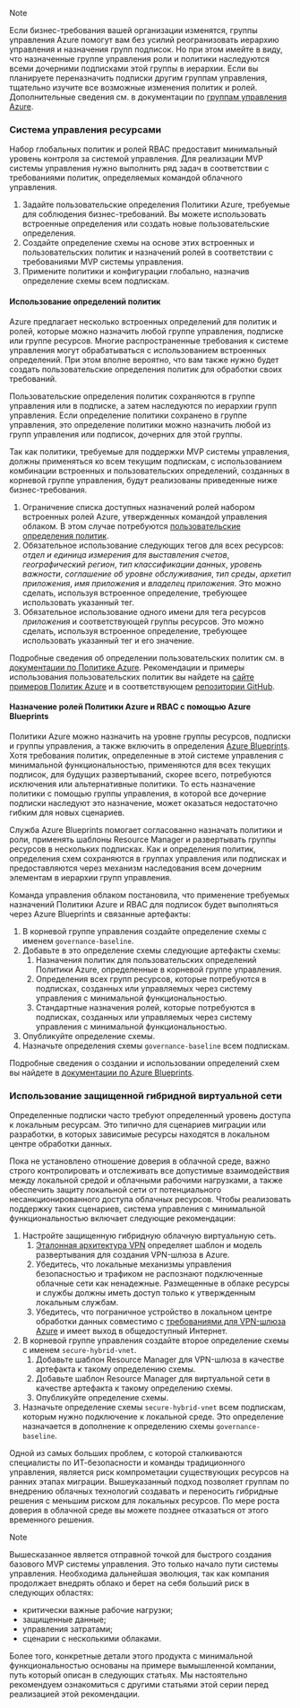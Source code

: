 <!-- TEMPLATE FILE - DO NOT ADD METADATA -->
<!-- markdownlint-disable MD002 MD041 -->
> [!NOTE]
>Если бизнес-требования вашей организации изменятся, группы управления Azure помогут вам без усилий реогранизовать иерархию управления и назначения групп подписок. Но при этом имейте в виду, что назначенные группе управления роли и политики наследуются всеми дочерними подписками этой группы в иерархии. Если вы планируете переназначить подписки другим группам управления, тщательно изучите все возможные изменения политик и ролей. Дополнительные сведения см. в документации по [группам управления Azure](https://docs.microsoft.com/azure/governance/management-groups).

### <a name="governance-of-resources"></a>Система управления ресурсами

Набор глобальных политик и ролей RBAC предоставит минимальный уровень контроля за системой управления. Для реализации MVP системы управления нужно выполнить ряд задач в соответствии с требованиями политик, определяемых командой облачного управления.

1. Задайте пользовательские определения Политики Azure, требуемые для соблюдения бизнес-требований. Вы можете использовать встроенные определения или создать новые пользовательские определения.
2. Создайте определение схемы на основе этих встроенных и пользовательских политик и назначений ролей в соответствии с требованиями MVP системы управления.
3. Примените политики и конфигурации глобально, назначив определение схемы всем подпискам.

#### <a name="identify-policy-definitions"></a>Использование определений политик

Azure предлагает несколько встроенных определений для политик и ролей, которые можно назначить любой группе управления, подписке или группе ресурсов. Многие распространенные требования к системе управления могут обрабатываться с использованием встроенных определений. При этом вполне вероятно, что вам также нужно будет создать пользовательские определения политик для обработки своих требований.

Пользовательские определения политик сохраняются в группе управления или в подписке, а затем наследуются по иерархии групп управления. Если определение политики сохранено в группе управления, это определение политики можно назначить любой из групп управления или подписок, дочерних для этой группы.

Так как политики, требуемые для поддержки MVP системы управления, должны применяться ко всем текущим подпискам, с использованием комбинации встроенных и пользовательских определений, созданных в корневой группе управления, будут реализованы приведенные ниже бизнес-требования.

1. Ограничение списка доступных назначений ролей набором встроенных ролей Azure, утвержденных командой управления облаком. В этом случае потребуются [пользовательские определения политик](https://github.com/Azure/azure-policy/tree/master/samples/Authorization/allowed-role-definitions).
2. Обязательное использование следующих тегов для всех ресурсов: *отдел и единица измерения для выставления счетов*, *географический регион*, *тип классификации данных*, *уровень важности*, *соглашение об уровне обслуживания*, *тип среды*, *архетип приложения*, *имя приложения* и *владелец приложения*. Это можно сделать, используя встроенное определение, требующее использовать указанный тег.
3. Обязательное использование одного имени для тега ресурсов *приложения* и соответствующей группы ресурсов. Это можно сделать, используя встроенное определение, требующее использовать указанный тег и его значение.

Подробные сведения об определении пользовательских политик см. в [документации по Политике Azure](https://docs.microsoft.com/azure/governance/policy/tutorials/create-custom-policy-definition). Рекомендации и примеры использования пользовательских политик вы найдете на [сайте примеров Политик Azure](https://docs.microsoft.com/azure/governance/policy/samples) и в соответствующем [репозитории GitHub](https://github.com/Azure/azure-policy).

#### <a name="assign-azure-policy-and-rbac-roles-using-azure-blueprints"></a>Назначение ролей Политики Azure и RBAC с помощью Azure Blueprints

Политики Azure можно назначить на уровне группы ресурсов, подписки и группы управления, а также включить в определения [Azure Blueprints](https://docs.microsoft.com/azure/governance/blueprints/overview). Хотя требования политик, определенные в этой системе управления с минимальной функциональностью, применяются для всех текущих подписок, для будущих развертываний, скорее всего, потребуются исключения или альтернативные политики. То есть назначение политики с помощью группы управления, в которой все дочерние подписки наследуют это назначение, может оказаться недостаточно гибким для новых сценариев.

Служба Azure Blueprints помогает согласованно назначать политики и роли, применять шаблоны Resource Manager и развертывать группы ресурсов в нескольких подписках. Как и определения политик, определения схем сохраняются в группах управления или подписках и предоставляются через механизм наследования всем дочерним элементам в иерархии групп управления.

Команда управления облаком постановила, что применение требуемых назначений Политики Azure и RBAC для подписок будет выполняться через Azure Blueprints и связанные артефакты:

1. В корневой группе управления создайте определение схемы с именем `governance-baseline`.
2. Добавьте в это определение схемы следующие артефакты схемы:
    1. Назначения политик для пользовательских определений Политики Azure, определенные в корневой группе управления.
    2. Определения всех групп ресурсов, которые потребуются в подписках, созданных или управляемых через систему управления с минимальной функциональностью.
    3. Стандартные назначения ролей, которые потребуются в подписках, созданных или управляемых через систему управления с минимальной функциональностью.
3. Опубликуйте определение схемы.
4. Назначьте определения схемы `governance-baseline` всем подпискам.

Подробные сведения о создании и использовании определений схем вы найдете в [документации по Azure Blueprints](https://docs.microsoft.com/azure/governance/blueprints/overview).

### <a name="secure-hybrid-vnet"></a>Использование защищенной гибридной виртуальной сети

Определенные подписки часто требуют определенный уровень доступа к локальным ресурсам. Это типично для сценариев миграции или разработки, в которых зависимые ресурсы находятся в локальном центре обработки данных.

Пока не установлено отношение доверия в облачной среде, важно строго контролировать и отслеживать все допустимые взаимодействия между локальной средой и облачными рабочими нагрузками, а также обеспечить защиту локальной сети от потенциального несанкционированного доступа облачных ресурсов. Чтобы реализовать поддержку таких сценариев, система управления с минимальной функциональностью включает следующие рекомендации:

1. Настройте защищенную гибридную облачную виртуальную сеть.
    1. [Эталонная архитектура VPN](https://docs.microsoft.com/azure/architecture/reference-architectures/hybrid-networking/vpn) определяет шаблон и модель развертывания для создания VPN-шлюза в Azure.
    2. Убедитесь, что локальные механизмы управления безопасностью и трафиком не распознают подключенные облачные сети как ненадежные. Размещенные в облаке ресурсы и службы должны иметь доступ только к утвержденным локальным службам.
    3. Убедитесь, что пограничное устройство в локальном центре обработки данных совместимо с [требованиями для VPN-шлюза Azure](https://docs.microsoft.com/azure/vpn-gateway/vpn-gateway-about-vpn-devices) и имеет выход в общедоступный Интернет.
1. В корневой группе управления создайте второе определение схемы с именем `secure-hybrid-vnet`.
    1. Добавьте шаблон Resource Manager для VPN-шлюза в качестве артефакта к такому определению схемы.
    2. Добавьте шаблон Resource Manager для виртуальной сети в качестве артефакта к такому определению схемы.
    3. Опубликуйте определение схемы.
1. Назначьте определение схемы `secure-hybrid-vnet` всем подпискам, которым нужно подключение к локальной среде. Это определение назначается в дополнение к определению схемы `governance-baseline`.

Одной из самых больших проблем, с которой сталкиваются специалисты по ИТ-безопасности и команды традиционного управления, является риск компрометации существующих ресурсов на ранних этапах миграции. Вышеуказанный подход позволяет группам по внедрению облачных технологий создавать и переносить гибридные решения с меньшим риском для локальных ресурсов. По мере роста доверия в облачной среде вы можете позднее отказаться от этого временного решения.

> [!NOTE]
> Вышесказанное является отправной точкой для быстрого создания базового MVP системы управления. Это только начало пути системы управления. Необходима дальнейшая эволюция, так как компания продолжает внедрять облако и берет на себя больший риск в следующих областях:
>
> - критически важные рабочие нагрузки;
> - защищенные данные;
> - управления затратами;
> - сценарии с несколькими облаками.
>
> Более того, конкретные детали этого продукта с минимальной функциональностью основаны на примере вымышленной компании, путь который описан в следующих статьях. Мы настоятельно рекомендуем ознакомиться с другими статьями этой серии перед реализацией этой рекомендации.

